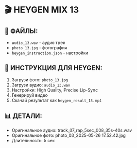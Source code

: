 # 🎬 HEYGEN MIX 13

## 📁 ФАЙЛЫ:
- `audio_13.wav` - аудио трек
- `photo_13.jpg` - фотография
- `heygen_instruction.json` - настройки

## 🚀 ИНСТРУКЦИЯ ДЛЯ HEYGEN:
1. Загрузи фото: `photo_13.jpg`
2. Загрузи аудио: `audio_13.wav`
3. Настройки: High Quality, Precise Lip-Sync
4. Генерируй видео
5. Скачай результат как `heygen_result_13.mp4`

## 📊 ДЕТАЛИ:
- Оригинальное аудио: track_07_rap_5sec_008_35s-40s.wav
- Оригинальное фото: photo_03_2025-05-26 17.52.42.jpg
- Длительность: 5 сек
